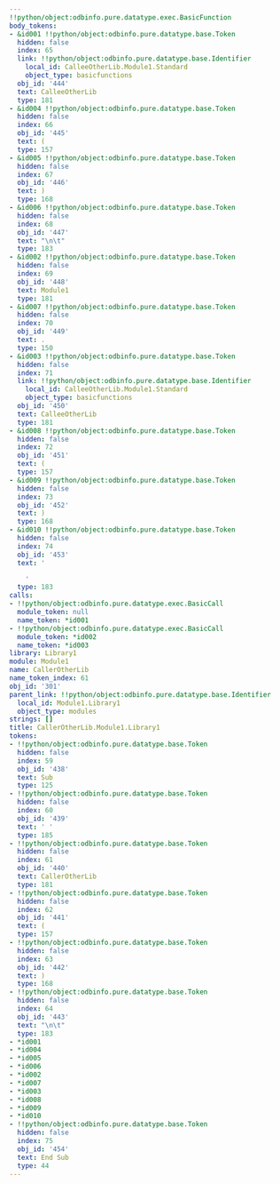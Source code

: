 ```yaml
---
!!python/object:odbinfo.pure.datatype.exec.BasicFunction
body_tokens:
- &id001 !!python/object:odbinfo.pure.datatype.base.Token
  hidden: false
  index: 65
  link: !!python/object:odbinfo.pure.datatype.base.Identifier
    local_id: CalleeOtherLib.Module1.Standard
    object_type: basicfunctions
  obj_id: '444'
  text: CalleeOtherLib
  type: 181
- &id004 !!python/object:odbinfo.pure.datatype.base.Token
  hidden: false
  index: 66
  obj_id: '445'
  text: (
  type: 157
- &id005 !!python/object:odbinfo.pure.datatype.base.Token
  hidden: false
  index: 67
  obj_id: '446'
  text: )
  type: 168
- &id006 !!python/object:odbinfo.pure.datatype.base.Token
  hidden: false
  index: 68
  obj_id: '447'
  text: "\n\t"
  type: 183
- &id002 !!python/object:odbinfo.pure.datatype.base.Token
  hidden: false
  index: 69
  obj_id: '448'
  text: Module1
  type: 181
- &id007 !!python/object:odbinfo.pure.datatype.base.Token
  hidden: false
  index: 70
  obj_id: '449'
  text: .
  type: 150
- &id003 !!python/object:odbinfo.pure.datatype.base.Token
  hidden: false
  index: 71
  link: !!python/object:odbinfo.pure.datatype.base.Identifier
    local_id: CalleeOtherLib.Module1.Standard
    object_type: basicfunctions
  obj_id: '450'
  text: CalleeOtherLib
  type: 181
- &id008 !!python/object:odbinfo.pure.datatype.base.Token
  hidden: false
  index: 72
  obj_id: '451'
  text: (
  type: 157
- &id009 !!python/object:odbinfo.pure.datatype.base.Token
  hidden: false
  index: 73
  obj_id: '452'
  text: )
  type: 168
- &id010 !!python/object:odbinfo.pure.datatype.base.Token
  hidden: false
  index: 74
  obj_id: '453'
  text: '

    '
  type: 183
calls:
- !!python/object:odbinfo.pure.datatype.exec.BasicCall
  module_token: null
  name_token: *id001
- !!python/object:odbinfo.pure.datatype.exec.BasicCall
  module_token: *id002
  name_token: *id003
library: Library1
module: Module1
name: CallerOtherLib
name_token_index: 61
obj_id: '301'
parent_link: !!python/object:odbinfo.pure.datatype.base.Identifier
  local_id: Module1.Library1
  object_type: modules
strings: []
title: CallerOtherLib.Module1.Library1
tokens:
- !!python/object:odbinfo.pure.datatype.base.Token
  hidden: false
  index: 59
  obj_id: '438'
  text: Sub
  type: 125
- !!python/object:odbinfo.pure.datatype.base.Token
  hidden: false
  index: 60
  obj_id: '439'
  text: ' '
  type: 185
- !!python/object:odbinfo.pure.datatype.base.Token
  hidden: false
  index: 61
  obj_id: '440'
  text: CallerOtherLib
  type: 181
- !!python/object:odbinfo.pure.datatype.base.Token
  hidden: false
  index: 62
  obj_id: '441'
  text: (
  type: 157
- !!python/object:odbinfo.pure.datatype.base.Token
  hidden: false
  index: 63
  obj_id: '442'
  text: )
  type: 168
- !!python/object:odbinfo.pure.datatype.base.Token
  hidden: false
  index: 64
  obj_id: '443'
  text: "\n\t"
  type: 183
- *id001
- *id004
- *id005
- *id006
- *id002
- *id007
- *id003
- *id008
- *id009
- *id010
- !!python/object:odbinfo.pure.datatype.base.Token
  hidden: false
  index: 75
  obj_id: '454'
  text: End Sub
  type: 44
---
```

